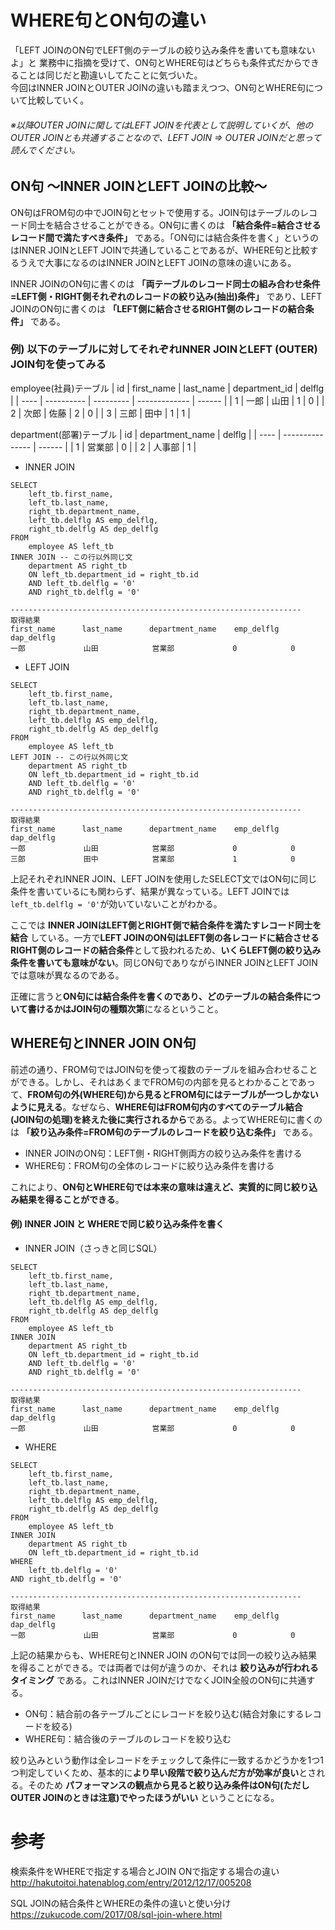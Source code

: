 # WHERE句とON句の違い
「LEFT JOINのON句でLEFT側のテーブルの絞り込み条件を書いても意味ないよ」と
業務中に指摘を受けて、ON句とWHERE句はどちらも条件式だからできることは同じだと勘違いしてたことに気づいた。  
今回はINNER JOINとOUTER JOINの違いも踏まえつつ、ON句とWHERE句について比較していく。

###### ※以降OUTER JOINに関してはLEFT JOINを代表として説明していくが、他のOUTER JOINとも共通することなので、LEFT JOIN ⇒ OUTER JOINだと思って読んでください。

## ON句 ～INNER JOINとLEFT JOINの比較～
ON句はFROM句の中でJOIN句とセットで使用する。JOIN句はテーブルのレコード同士を結合させることができる。ON句に書くのは **「結合条件=結合させるレコード間で満たすべき条件」** である。「ON句には結合条件を書く」というのはINNER JOINとLEFT JOINで共通していることであるが、WHERE句と比較するうえで大事になるのはINNER JOINとLEFT JOINの意味の違いにある。  

INNER JOINのON句に書くのは **「両テーブルのレコード同士の組み合わせ条件=LEFT側・RIGHT側それぞれのレコードの絞り込み(抽出)条件」** であり、LEFT JOINのON句に書くのは **「LEFT側に結合させるRIGHT側のレコードの結合条件」** である。

### 例) 以下のテーブルに対してそれぞれINNER JOINとLEFT (OUTER) JOIN句を使ってみる

employee(社員)テーブル
| id   | first_name | last_name | department_id | delflg |
| ---- | ---------- | --------- | ------------- | ------ |
| 1    | 一郎       | 山田      | 1             | 0      |
| 2    | 次郎       | 佐藤      | 2             | 0      |
| 3    | 三郎       | 田中      | 1             | 1      |

department(部署)テーブル
| id   | department_name | delflg |
| ---- | --------------- | ------ |
| 1    | 営業部          | 0      |
| 2    | 人事部          | 1      |

- INNER JOIN
```mysql
SELECT
	left_tb.first_name,
	left_tb.last_name,
	right_tb.department_name,
	left_tb.delflg AS emp_delflg,
	right_tb.delflg AS dep_delflg
FROM
	employee AS left_tb
INNER JOIN -- この行以外同じ文
	department AS right_tb
	ON left_tb.department_id = right_tb.id
	AND left_tb.delflg = '0'
	AND right_tb.delflg = '0'
	
-----------------------------------------------------------------
取得結果
first_name      last_name      department_name    emp_delflg   dap_delflg
一郎             山田            営業部             0            0
```



- LEFT JOIN
```mysql
SELECT
	left_tb.first_name,
	left_tb.last_name,
	right_tb.department_name,
	left_tb.delflg AS emp_delflg,
	right_tb.delflg AS dep_delflg
FROM
	employee AS left_tb
LEFT JOIN -- この行以外同じ文
	department AS right_tb
	ON left_tb.department_id = right_tb.id
	AND left_tb.delflg = '0'
	AND right_tb.delflg = '0'
	
-----------------------------------------------------------------
取得結果
first_name      last_name      department_name    emp_delflg   dap_delflg
一郎             山田            営業部             0            0
三郎             田中            営業部             1            0 
```

  上記それぞれINNER JOIN、LEFT JOINを使用したSELECT文ではON句に同じ条件を書いているにも関わらず、結果が異なっている。LEFT JOINでは `left_tb.delflg = '0'`が効いていないことがわかる。

  ここでは **INNER JOINはLEFT側とRIGHT側で結合条件を満たすレコード同士を結合** している。一方で**LEFT JOINのON句はLEFT側の各レコードに結合させるRIGHT側のレコードの結合条件**として扱われるため、**いくらLEFT側の絞り込み条件を書いても意味がない**。同じON句でありながらINNER JOINとLEFT JOINでは意味が異なるのである。  

  正確に言うと**ON句には結合条件を書くのであり、どのテーブルの結合条件について書けるかはJOIN句の種類次第**になるということ。

## WHERE句とINNER JOIN ON句

前述の通り、FROM句ではJOIN句を使って複数のテーブルを組み合わせることができる。しかし、それはあくまでFROM句の内部を見るとわかることであって、**FROM句の外(WHERE句)から見るとFROM句にはテーブルが一つしかないように見える**。なぜなら、**WHERE句はFROM句内のすべてのテーブル結合(JOIN句の処理)を終えた後に実行されるから**である。よってWHERE句に書くのは **「絞り込み条件=FROM句のテーブルのレコードを絞り込む条件」** である。  
- INNER JOINのON句：LEFT側・RIGHT側両方の絞り込み条件を書ける
- WHERE句：FROM句の全体のレコードに絞り込み条件を書ける

これにより、**ON句とWHERE句では本来の意味は違えど、実質的に同じ絞り込み結果を得ることができる**。

#### 例) INNER JOIN と WHEREで同じ絞り込み条件を書く

- INNER JOIN（さっきと同じSQL）

```mysql
SELECT
	left_tb.first_name,
	left_tb.last_name,
	right_tb.department_name,
	left_tb.delflg AS emp_delflg,
	right_tb.delflg AS dep_delflg
FROM
	employee AS left_tb
INNER JOIN
	department AS right_tb
	ON left_tb.department_id = right_tb.id
	AND left_tb.delflg = '0'
	AND right_tb.delflg = '0'
	
-----------------------------------------------------------------
取得結果
first_name      last_name      department_name    emp_delflg   dap_delflg
一郎             山田            営業部             0            0
```

- WHERE

```mysql
SELECT
	left_tb.first_name,
	left_tb.last_name,
	right_tb.department_name,
	left_tb.delflg AS emp_delflg,
	right_tb.delflg AS dep_delflg
FROM
	employee AS left_tb
INNER JOIN
	department AS right_tb
	ON left_tb.department_id = right_tb.id
WHERE
	left_tb.delflg = '0'
AND right_tb.delflg = '0'
	
-----------------------------------------------------------------
取得結果
first_name      last_name      department_name    emp_delflg   dap_delflg
一郎             山田            営業部             0            0
```

上記の結果からも、WHERE句とINNER JOIN のON句では同一の絞り込み結果を得ることができる。では両者では何が違うのか、それは **絞り込みが行われるタイミング** である。これはINNER JOINだけでなくJOIN全般のON句に共通する。

- ON句：結合前の各テーブルごとにレコードを絞り込む(結合対象にするレコードを絞る)
- WHERE句：結合後のテーブルのレコードを絞り込む

絞り込みという動作は全レコードをチェックして条件に一致するかどうかを1つ1つ判定していくため、基本的に**より早い段階で絞り込んだ方が効率が良い**とされる。そのため **パフォーマンスの観点から見ると絞り込み条件はON句(ただしOUTER JOINのときは注意)でやったほうがいい** ということになる。

# 参考

検索条件をWHEREで指定する場合とJOIN ONで指定する場合の違い  
http://hakutoitoi.hatenablog.com/entry/2012/12/17/005208

SQL JOINの結合条件とWHEREの条件の違いと使い分け  
https://zukucode.com/2017/08/sql-join-where.html
